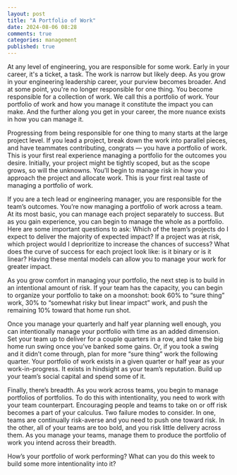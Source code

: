 ```yaml
---
layout: post
title: "A Portfolio of Work"
date: 2024-08-06 08:28
comments: true
categories: management
published: true
---
```

At any level of engineering, you are responsible for some work. Early in your career, it's a ticket, a task. The work is narrow but likely deep. As you grow  in your engineering leadership career, your purview becomes broader. And at some point, you're no longer responsible for one thing. You become responsible for a collection of work. We call this a portfolio of work. Your portfolio of work and how you manage it constitute the impact you can make. And the further along you get in your career, the more nuance exists in how you can manage it.

Progressing from being responsible for one thing to many starts at the large project level. If you lead a project, break down the work into parallel pieces, and have teammates contributing, congrats — you have a portfolio of work. This is your first real experience managing a portfolio for the outcomes you desire. Initially, your project might be tightly scoped, but as the scope grows, so will the unknowns. You’ll begin to manage risk in how you approach the project and allocate work. This is your first real taste of managing a portfolio of work.

If you are a tech lead or engineering manager, you are responsible for the team’s outcomes. You’re now managing a portfolio of work across a team. At its most basic, you can manage each project separately to success. But as you gain experience, you can begin to manage the whole as a portfolio. Here are some important questions to ask: Which of the team’s projects do I expect to deliver the majority of expected impact? If a project was at risk, which project would I deprioritize to increase the chances of success? What does the curve of success for each project look like: is it binary or is it linear? Having these mental models can allow you to manage your work for greater impact.

As you grow comfort in managing your portfolio, the next step is to build in an intentional amount of risk. If your team has the capacity, you can begin to organize your portfolio to take on a moonshot: book 60% to “sure thing” work, 30% to “somewhat risky but linear impact” work, and push the remaining 10% toward that home run shot.

Once you manage your quarterly and half year planning well enough, you can intentionally manage your portfolio with time as an added dimension. Set your team up to deliver for a couple quarters in a row, and take the big home run swing once you’ve banked some gains. Or, if you took a swing and it didn’t come through, plan for more “sure thing” work the following quarter. Your portfolio of work exists in a given quarter or half year as your work-in-progress. It exists in hindsight as your team’s reputation. Build up your team’s social capital and spend some of it.

Finally, there’s breadth. As you work across teams, you begin to manage portfolios of portfolios. To do this with intentionality, you need to work with your team counterpart. Encouraging people and teams to take on or off risk becomes a part of your calculus. Two failure modes to consider. In one, teams are continually risk-averse and you need to push one toward risk. In the other, all of your teams are too bold, and you risk little delivery across them. As you manage your teams, manage them to produce the portfolio of work you intend across their breadth.

How’s your portfolio of work performing? What can you do this week to build some more intentionality into it?

